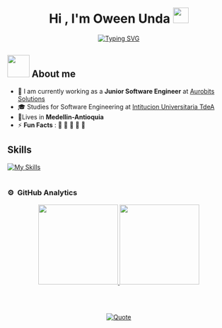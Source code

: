 
<h1 align="center"><b>Hi , I'm Oween Unda </b><img src="https://media.giphy.com/media/hvRJCLFzcasrR4ia7z/giphy.gif" width="35"></h1>


 <p align="center">
	 <a href="https://git.io/typing-svg"><img src="https://readme-typing-svg.herokuapp.com?font=Fira+Code&pause=1000&width=435&lines=Oween+unda.;I%E2%80%99m+a+software+engineer.!&font=Fira%20Code&center=true&width=380&height=50&duration=4000&pause=1000" alt="Typing SVG" /></a>
 </p>



</p>


## <picture><img src = "https://github.com/7oSkaaa/7oSkaaa/blob/main/Images/about_me.gif?raw=true" width = 50px></picture> About me


- 🏢 I am currently working as a **Junior Software Engineer** at [Aurobits Solutions](https://www.aurobitsolutions.com/)
- 🎓 Studies for Software Engineering at [Intitucion Universitaria TdeA](https://educacion.tdea.edu.co/)
- 🏡Lives in **Medellin-Antioquia**
- ⚡ **Fun Facts** : 🍕 🏉 🏏 🎥 🚞


## Skills
[![My Skills](https://skillicons.dev/icons?i=aws,gcp,azure,react,arch,discordjs,express,git,github,js,linux,nestjs,nodejs,postgres,prisma,ts&perline=8)](https://skillicons.dev)
<br><br>

### ⚙️ &nbsp;GitHub Analytics

<p align="center">
<a href="https://github.com/AVS1508">
  <img height="180em" src="https://github-readme-stats-eight-theta.vercel.app/api?username=owenunda&show_icons=true&theme=algolia&include_all_commits=true&count_private=true"/>
  <img height="180em" src="https://github-readme-stats-eight-theta.vercel.app/api/top-langs/?username=owenunda&layout=compact&langs_count=8&theme=algolia"/>
</a>
</p>

<br><br>


<p align = "center">
	<a href="https://github.com/piyushsuthar/github-readme-quotes"> <img alt = "Quote" src="https://quotes-github-readme.vercel.app/api?type=horizontal&theme=dark">
</p>



